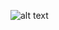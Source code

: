 ![alt text]([https://i.pinimg.com/564x/51/6f/20/516f205521451604816080f4f7e248b8.jpg](https://i.pinimg.com/736x/bb/ef/94/bbef94af434fe965055336ec46230c09.jpg))
